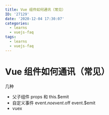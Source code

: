 ```yaml
---
title: Vue 组件如何通讯（常见）
ID: '27129'
date: '2020-12-04 17:30:07'
categories:
  - learns
  - vuejs-faq
tags:
  - learns
  - vuejs-faq
---
```


# Vue 组件如何通讯（常见）

几种

- 父子组件 props 和 this.$emit
- 自定义事件 event.$no event.$off event.$emit
- vuex
 
